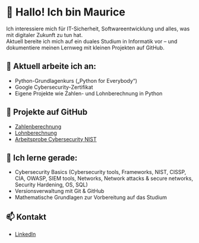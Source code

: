 # 👋 Hallo! Ich bin Maurice

Ich interessiere mich für IT-Sicherheit, Softwareentwicklung und alles, was mit digitaler Zukunft zu tun hat.  
Aktuell bereite ich mich auf ein duales Studium in Informatik vor – und dokumentiere meinen Lernweg mit kleinen Projekten auf GitHub.

## 🔧 Aktuell arbeite ich an:
- Python-Grundlagenkurs („Python for Everybody“)
- Google Cybersecurity-Zertifikat
- Eigene Projekte wie Zahlen- und Lohnberechnung in Python

## 📁 Projekte auf GitHub
- [Zahlenberechnung](https://github.com/mauricezilian/zahlenberechnung)
- [Lohnberechnung](https://github.com/mauricezilian/lohnberechnung)
- [Arbeitsprobe Cybersecurity NIST](https://github.com/mauricezilian/Arbeitsprobe_Cybersecurity_NIST)

## 🌱 Ich lerne gerade:
- Cybersecurity Basics (Cybersecurity tools, Frameworks, NIST, CISSP, CIA, OWASP, SIEM tools, Networks, Network attacks & secure networks, Security Hardening, OS, SQL)
- Versionsverwaltung mit Git & GitHub
- Mathematische Grundlagen zur Vorbereitung auf das Studium

## 📫 Kontakt
- [LinkedIn](https://linkedin.com/in/mauricezilian)
